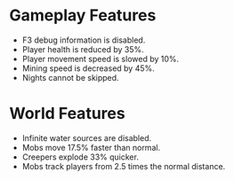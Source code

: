 # Gameplay Features

* F3 debug information is disabled.
* Player health is reduced by 35%.
* Player movement speed is slowed by 10%.
* Mining speed is decreased by 45%.
* Nights cannot be skipped.

# World Features

* Infinite water sources are disabled.
* Mobs move 17.5% faster than normal.
* Creepers explode 33% quicker.
* Mobs track players from 2.5 times the normal distance.